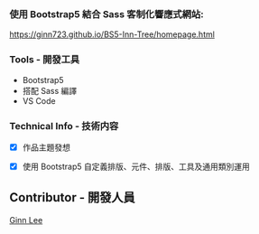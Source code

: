 ### 使用 Bootstrap5 結合 Sass 客制化響應式網站:
https://ginn723.github.io/BS5-Inn-Tree/homepage.html


### Tools - 開發工具 
* Bootstrap5
* 搭配 Sass 編譯
* VS Code


### Technical Info - 技術内容
- [x] 作品主題發想
- [x] 使用 Bootstrap5 自定義排版、元件、排版、工具及通用類別運用



## Contributor - 開發人員
[Ginn Lee](https://github.com/ginn723)
